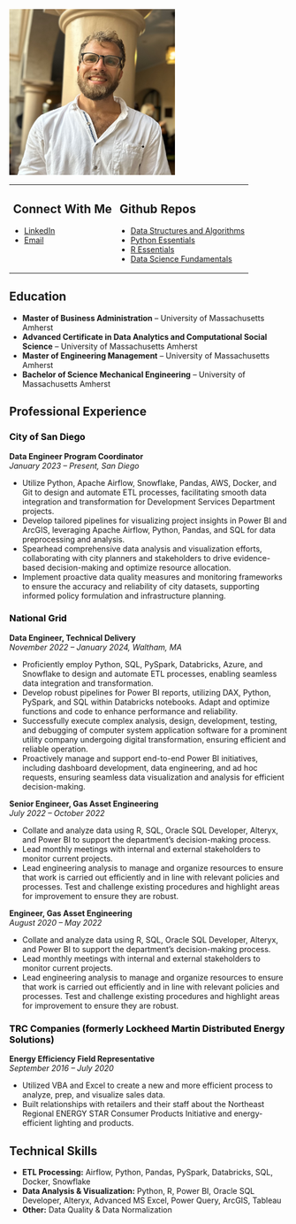 <title>Peter Sullivan</title>
<img src="bio_pic.jpg"  width="300" height="300">

<table>
<tr>
  <td style="vertical-align: top; text-align: left;">
    <h2>Connect With Me</h2>
    <ul style="list-style-type: disc; padding-left: 20px;">
      <li><a href="http://linkedin.com/in/peter-sullivan">LinkedIn</a></li>
      <li><a href="mailto:pjsulliv34@gmail.com">Email</a></li>
    </ul>
  </td>
  <td style="vertical-align: top; text-align: left;">
    <h2>Github Repos</h2>
    <ul style="list-style-type: disc; padding-left: 20px;">
      <li><a href="https://github.com/pjsulliv34/DataStructures_Algo">Data Structures and Algorithms</a></li>
      <li><a href="https://github.com/pjsulliv34/Python-Core">Python Essentials</a></li>
      <li><a href="https://github.com/pjsulliv34/R-Core">R Essentials</a></li>
      <li><a href="https://github.com/pjsulliv34/R-Data-Science-Fundamentals">Data Science Fundamentals</a></li>
    </ul>
  </td>
</tr>
</table>

<link rel="stylesheet" href="{{ 'custom.css' | (http://linkedin.com/in/peter-sullivan) }}">

## Education
- **Master of Business Administration** – University of Massachusetts Amherst  
- **Advanced Certificate in Data Analytics and Computational Social Science** – University of Massachusetts Amherst  
- **Master of Engineering Management** – University of Massachusetts Amherst  
- **Bachelor of Science Mechanical Engineering** – University of Massachusetts Amherst  

## Professional Experience

### <span style="color:black">City of San Diego</span>
**Data Engineer Program Coordinator**  
*January 2023 – Present, San Diego*  
- Utilize Python, Apache Airflow, Snowflake, Pandas, AWS, Docker, and Git to design and automate ETL processes, facilitating smooth data integration and transformation for Development Services Department projects.
- Develop tailored pipelines for visualizing project insights in Power BI and ArcGIS, leveraging Apache Airflow, Python, Pandas, and SQL for data preprocessing and analysis.
- Spearhead comprehensive data analysis and visualization efforts, collaborating with city planners and stakeholders to drive evidence-based decision-making and optimize resource allocation.
- Implement proactive data quality measures and monitoring frameworks to ensure the accuracy and reliability of city datasets, supporting informed policy formulation and infrastructure planning.

### <span style="color:black">National Grid</span>
**Data Engineer, Technical Delivery**  
*November 2022 – January 2024, Waltham, MA*  
- Proficiently employ Python, SQL, PySpark, Databricks, Azure, and Snowflake to design and automate ETL processes, enabling seamless data integration and transformation.
- Develop robust pipelines for Power BI reports, utilizing DAX, Python, PySpark, and SQL within Databricks notebooks. Adapt and optimize functions and code to enhance performance and reliability.
- Successfully execute complex analysis, design, development, testing, and debugging of computer system application software for a prominent utility company undergoing digital transformation, ensuring efficient and reliable operation.
- Proactively manage and support end-to-end Power BI initiatives, including dashboard development, data engineering, and ad hoc requests, ensuring seamless data visualization and analysis for efficient decision-making.

**Senior Engineer, Gas Asset Engineering**  
*July 2022 – October 2022*  
- Collate and analyze data using R, SQL, Oracle SQL Developer, Alteryx, and Power BI to support the department’s decision-making process.
- Lead monthly meetings with internal and external stakeholders to monitor current projects.
- Lead engineering analysis to manage and organize resources to ensure that work is carried out efficiently and in line with relevant policies and processes. Test and challenge existing procedures and highlight areas for improvement to ensure they are robust.

**Engineer, Gas Asset Engineering**  
*August 2020 – May 2022*  
- Collate and analyze data using R, SQL, Oracle SQL Developer, Alteryx, and Power BI to support the department’s decision-making process.
- Lead monthly meetings with internal and external stakeholders to monitor current projects.
- Lead engineering analysis to manage and organize resources to ensure that work is carried out efficiently and in line with relevant policies and processes. Test and challenge existing procedures and highlight areas for improvement to ensure they are robust.

### <span style="color:black">TRC Companies (formerly Lockheed Martin Distributed Energy Solutions)</span>
**Energy Efficiency Field Representative**  
*September 2016 – July 2020*  
- Utilized VBA and Excel to create a new and more efficient process to analyze, prep, and visualize sales data.
- Built relationships with retailers and their staff about the Northeast Regional ENERGY STAR Consumer Products Initiative and energy-efficient lighting and products.

## Technical Skills
- **ETL Processing:** Airflow, Python, Pandas, PySpark, Databricks, SQL, Docker, Snowflake
- **Data Analysis & Visualization:** Python, R, Power BI, Oracle SQL Developer, Alteryx, Advanced MS Excel, Power Query, ArcGIS, Tableau
- **Other:** Data Quality & Data Normalization
